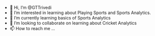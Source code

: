 - 👋 Hi, I’m @GTTrivedi
- 👀 I’m interested in learning about Playing Sports and Sports Analytics.
- 🌱 I’m currently learning basics of Sports Analytics
- 💞️ I’m looking to collaborate on learning about Cricket Analytics
- 📫 How to reach me ...

<!---
GTTrivedi/GTTrivedi is a ✨ special ✨ repository because its `README.md` (this file) appears on your GitHub profile.
You can click the Preview link to take a look at your changes.
--->
